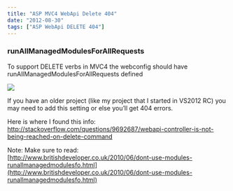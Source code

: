 ```yaml
---
title: "ASP MVC4 WebApi Delete 404"
date: "2012-08-30"
tags: ["ASP WebApi DELETE 404"]
---
```


### runAllManagedModulesForAllRequests

To support DELETE verbs in MVC4 the webconfig should have runAllManagedModulesForAllRequests defined

![](/images/./image.axd?picture=image_thumb_214.png)

If you have an older project (like my project that I started in VS2012 RC) you may need to add this setting or else you’ll get 404 errors.

Here is where I found this info:  
<http://stackoverflow.com/questions/9692687/webapi-controller-is-not-being-reached-on-delete-command>

Note: Make sure to read:  
[http://www.britishdeveloper.co.uk/2010/06/dont-use-modules-runallmanagedmodulesfo.html](http://www.britishdeveloper.co.uk/2010/06/dont-use-modules-runallmanagedmodulesfo.html)
